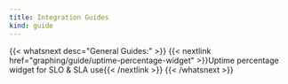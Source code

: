 ```yaml
---
title: Integration Guides
kind: guide
---
```


{{< whatsnext desc="General Guides:" >}}
    {{< nextlink href="graphing/guide/uptime-percentage-widget" >}}Uptime percentage widget for SLO & SLA use{{< /nextlink >}}
{{< /whatsnext >}}
